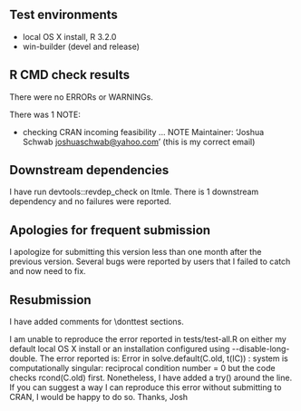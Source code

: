 ## Test environments
* local OS X install, R 3.2.0
* win-builder (devel and release)

## R CMD check results
There were no ERRORs or WARNINGs. 

There was 1 NOTE:

* checking CRAN incoming feasibility ... NOTE
Maintainer: ‘Joshua Schwab <joshuaschwab@yahoo.com>’
(this is my correct email)  
  
## Downstream dependencies
I have run devtools::revdep_check on ltmle. There is 1 downstream dependency and no failures were reported.

## Apologies for frequent submission
I apologize for submitting this version less than one month after the previous version. Several bugs were reported by users that I failed to catch and now need to fix.

## Resubmission
I have added comments for \donttest sections.

I am unable to reproduce the error reported in tests/test-all.R on either my default local OS X install or an installation configured using --disable-long-double. The error reported is:
 Error in solve.default(C.old, t(IC)) :
    system is computationally singular: reciprocal condition number = 0
but the code checks rcond(C.old) first. Nonetheless, I have added a try() around the line. If you can suggest a way I can reproduce this error without submitting to CRAN, I would be happy to do so. 
Thanks,
Josh

